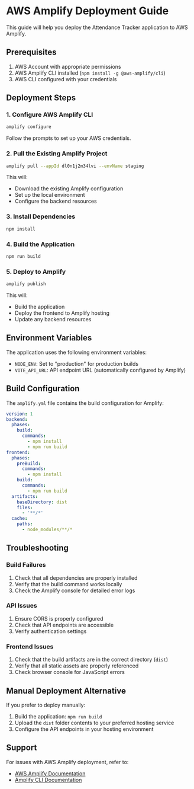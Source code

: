 # AWS Amplify Deployment Guide

This guide will help you deploy the Attendance Tracker application to AWS Amplify.

## Prerequisites

1. AWS Account with appropriate permissions
2. AWS Amplify CLI installed (`npm install -g @aws-amplify/cli`)
3. AWS CLI configured with your credentials

## Deployment Steps

### 1. Configure AWS Amplify CLI

```bash
amplify configure
```

Follow the prompts to set up your AWS credentials.

### 2. Pull the Existing Amplify Project

```bash
amplify pull --appId dl0n1j2m34lvi --envName staging
```

This will:
- Download the existing Amplify configuration
- Set up the local environment
- Configure the backend resources

### 3. Install Dependencies

```bash
npm install
```

### 4. Build the Application

```bash
npm run build
```

### 5. Deploy to Amplify

```bash
amplify publish
```

This will:
- Build the application
- Deploy the frontend to Amplify hosting
- Update any backend resources

## Environment Variables

The application uses the following environment variables:

- `NODE_ENV`: Set to "production" for production builds
- `VITE_API_URL`: API endpoint URL (automatically configured by Amplify)

## Build Configuration

The `amplify.yml` file contains the build configuration for Amplify:

```yaml
version: 1
backend:
  phases:
    build:
      commands:
        - npm install
        - npm run build
frontend:
  phases:
    preBuild:
      commands:
        - npm install
    build:
      commands:
        - npm run build
  artifacts:
    baseDirectory: dist
    files:
      - '**/*'
  cache:
    paths:
      - node_modules/**/*
```

## Troubleshooting

### Build Failures

1. Check that all dependencies are properly installed
2. Verify that the build command works locally
3. Check the Amplify console for detailed error logs

### API Issues

1. Ensure CORS is properly configured
2. Check that API endpoints are accessible
3. Verify authentication settings

### Frontend Issues

1. Check that the build artifacts are in the correct directory (`dist`)
2. Verify that all static assets are properly referenced
3. Check browser console for JavaScript errors

## Manual Deployment Alternative

If you prefer to deploy manually:

1. Build the application: `npm run build`
2. Upload the `dist` folder contents to your preferred hosting service
3. Configure the API endpoints in your hosting environment

## Support

For issues with AWS Amplify deployment, refer to:
- [AWS Amplify Documentation](https://docs.amplify.aws/)
- [Amplify CLI Documentation](https://docs.amplify.aws/cli/)

